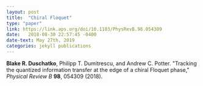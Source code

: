 ```yaml
---
layout: post
title:  "Chiral Floquet"
type: "paper"
link: https://link.aps.org/doi/10.1103/PhysRevB.98.054309
date:   2018-08-30 22:57:45 -0400
date-text: May 27th, 2019
categories: jekyll publications
---
```


__Blake R. Duschatko__, Philipp T. Dumitrescu, and Andrew C. Potter. "Tracking the quantized information transfer at the edge of a chiral Floquet phase," _Physical Review B_ __98__, 054309 (2018).
